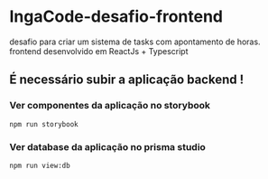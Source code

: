 # IngaCode-desafio-frontend
desafio para criar um sistema de tasks com apontamento de horas. frontend desenvolvido em ReactJs + Typescript
## É necessário subir a aplicação backend !

### Ver componentes da aplicação no storybook

```shel
npm run storybook
```

### Ver database da aplicação no prisma studio

```shel
npm run view:db
```
